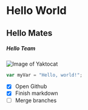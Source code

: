 # Hello World

## Hello Mates

##### Hello Team

![Image of Yaktocat](https://octodex.github.com/images/yaktocat.png)

``` javascript
var myVar = "Hello, world!";
```

- [x] Open Github
- [x]  Finish markdown
- [ ] Merge branches
